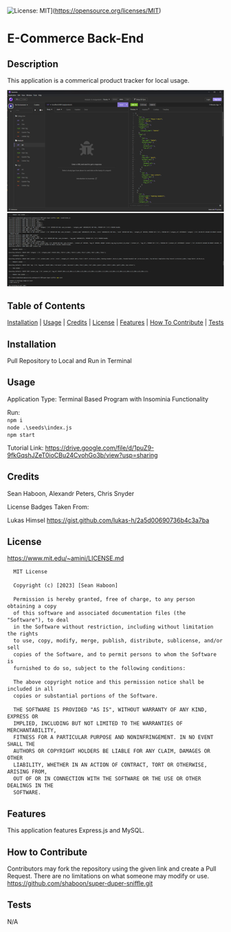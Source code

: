 ![License: MIT](https://img.shields.io/badge/License-MIT-yellow.svg)](https://opensource.org/licenses/MIT)

# E-Commerce Back-End

## Description

This application is a commerical product tracker for local usage.

![Image of Insomina Testing](./assets/images/product-getall.png)\
![Image of VSCode Intergrated Terminal Process](./assets/images/terminal-process.png)

## Table of Contents

[Installation](#Installation) |
[Usage](#Usage) |
[Credits](#Credits) |
[License](#License) |
[Features](#Features) |
[How To Contribute](#How-To-Contribute) |
[Tests](#Tests)

## Installation

Pull Repository to Local and Run in Terminal

## Usage

Application Type: Terminal Based Program with Insominia Functionality

Run:\
`npm i`\
`node .\seeds\index.js`\
`npm start`

Tutorial Link:
https://drive.google.com/file/d/1puZ9-9fkGqshJZeT0ioCBu24CvohGo3b/view?usp=sharing

## Credits

Sean Haboon, Alexandr Peters, Chris Snyder

License Badges Taken From:

Lukas Himsel
https://gist.github.com/lukas-h/2a5d00690736b4c3a7ba

## License

https://www.mit.edu/~amini/LICENSE.md

      MIT License

      Copyright (c) [2023] [Sean Haboon]

      Permission is hereby granted, free of charge, to any person obtaining a copy
      of this software and associated documentation files (the "Software"), to deal
      in the Software without restriction, including without limitation the rights
      to use, copy, modify, merge, publish, distribute, sublicense, and/or sell
      copies of the Software, and to permit persons to whom the Software is
      furnished to do so, subject to the following conditions:

      The above copyright notice and this permission notice shall be included in all
      copies or substantial portions of the Software.

      THE SOFTWARE IS PROVIDED "AS IS", WITHOUT WARRANTY OF ANY KIND, EXPRESS OR
      IMPLIED, INCLUDING BUT NOT LIMITED TO THE WARRANTIES OF MERCHANTABILITY,
      FITNESS FOR A PARTICULAR PURPOSE AND NONINFRINGEMENT. IN NO EVENT SHALL THE
      AUTHORS OR COPYRIGHT HOLDERS BE LIABLE FOR ANY CLAIM, DAMAGES OR OTHER
      LIABILITY, WHETHER IN AN ACTION OF CONTRACT, TORT OR OTHERWISE, ARISING FROM,
      OUT OF OR IN CONNECTION WITH THE SOFTWARE OR THE USE OR OTHER DEALINGS IN THE
      SOFTWARE.

## Features

This application features Express.js and MySQL.

## How to Contribute

Contributors may fork the repository using the given link and create a Pull Request. There are no limitations on what someone may modify or use.
https://github.com/shaboon/super-duper-sniffle.git

## Tests

N/A
